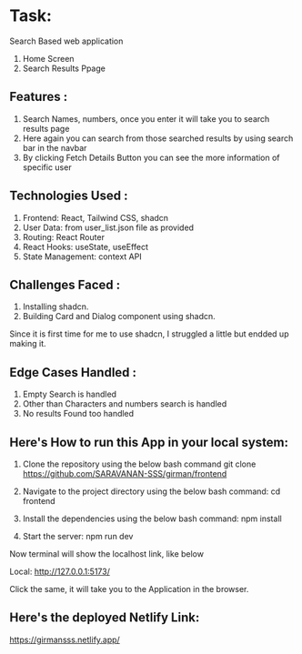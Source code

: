 # Task: 

Search Based web application

1. Home Screen
2. Search Results Ppage

## Features :

1. Search Names, numbers, once you enter it will take you to search results page
2. Here again you can search from those searched results by using search bar in the navbar
3. By clicking Fetch Details Button you can see the more information of specific user

## Technologies Used : 

1. Frontend: React, Tailwind CSS, shadcn
2. User Data: from user_list.json file as provided
3. Routing: React Router
4. React Hooks: useState, useEffect
5. State Management: context API

## Challenges Faced : 

1. Installing shadcn.
2. Building Card and Dialog component using shadcn.

Since it is first time for me to use shadcn, I struggled a little but endded up making it.

## Edge Cases Handled :

1. Empty Search is handled
2. Other than Characters and numbers search is handled
3. No results Found too handled


## Here's How to run this App in your local system: 

1. Clone the repository using the below bash command
git clone https://github.com/SARAVANAN-SSS/girman/frontend

2. Navigate to the project directory using the below bash command:
cd frontend

3. Install the dependencies using the below bash command:
npm install

4. Start the server:
npm run dev

Now terminal will show the localhost link, like below

Local:   http://127.0.0.1:5173/

Click the same, it will take you to the Application in the browser.


## Here's the deployed Netlify Link: 

https://girmansss.netlify.app/